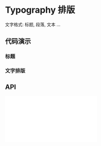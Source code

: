 # Typography 排版

文字格式: 标题, 段落, 文本 ...

## 代码演示

### 标题

<code src="../../packages/wonder-ui/src/Typography/demo/title.tsx"></code>

### 文字排版

<code src="../../packages/wonder-ui/src/Typography/demo/paragraph.tsx"></code>

## API

<embed src="../../packages/wonder-ui/src/Typography/index.md"></embed>
